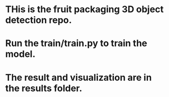 # THis is the fruit packaging 3D object detection repo.
# Run the train/train.py to train the model.
# The result and visualization are in the results folder.

